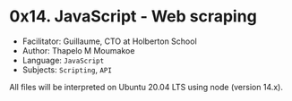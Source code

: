 # 0x14. JavaScript - Web scraping

- Facilitator: Guillaume, CTO at Holberton School
- Author: Thapelo M Moumakoe
- Language: `JavaScript`
- Subjects: `Scripting`, `API`

All files will be interpreted on Ubuntu 20.04 LTS using node (version 14.x).
